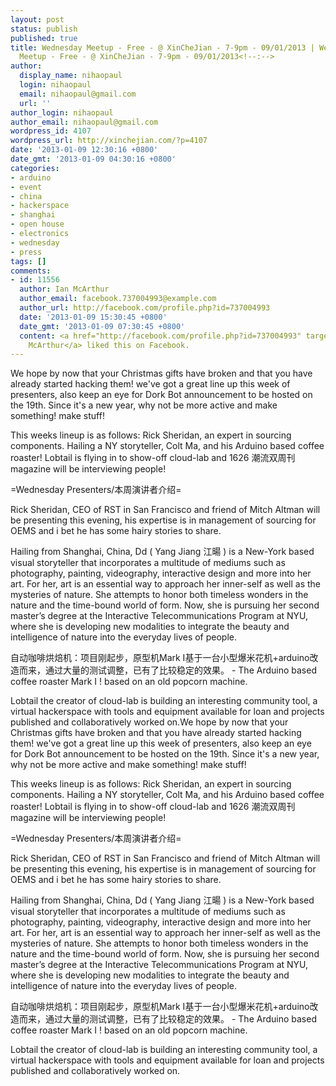 ```yaml
---
layout: post
status: publish
published: true
title: Wednesday Meetup - Free - @ XinCheJian - 7-9pm - 09/01/2013 | Wednesday
  Meetup - Free - @ XinCheJian - 7-9pm - 09/01/2013<!--:-->
author:
  display_name: nihaopaul
  login: nihaopaul
  email: nihaopaul@gmail.com
  url: ''
author_login: nihaopaul
author_email: nihaopaul@gmail.com
wordpress_id: 4107
wordpress_url: http://xinchejian.com/?p=4107
date: '2013-01-09 12:30:16 +0800'
date_gmt: '2013-01-09 04:30:16 +0800'
categories:
- arduino
- event
- china
- hackerspace
- shanghai
- open house
- electronics
- wednesday
- press
tags: []
comments:
- id: 11556
  author: Ian McArthur
  author_email: facebook.737004993@example.com
  author_url: http://facebook.com/profile.php?id=737004993
  date: '2013-01-09 15:30:45 +0800'
  date_gmt: '2013-01-09 07:30:45 +0800'
  content: <a href="http://facebook.com/profile.php?id=737004993" target="_blank">Ian
    McArthur</a> liked this on Facebook.
---
```

<p><!--:en-->We hope by now that your Christmas gifts have broken and that you have already started hacking them! we've got a great line up this week of presenters, also keep an eye for Dork Bot announcement to be hosted on the 19th. Since it's a new year, why not be more active and make something! make stuff!</p>
<p>This weeks lineup is as follows: Rick Sheridan, an expert in sourcing components. Hailing a NY storyteller, Colt Ma, and his Arduino based coffee roaster! Lobtail is flying in to show-off cloud-lab and 1626 潮流双周刊 magazine will be interviewing people!</p>
<p>=Wednesday Presenters/本周演讲者介绍=</p>
<p>Rick Sheridan, CEO of RST in San Francisco and friend of Mitch Altman will be presenting this evening, his expertise is in management of sourcing for OEMS and i bet he has some hairy stories to share.</p>
<p>Hailing from Shanghai, China, Dd ( Yang Jiang 江暘 ) is a New-York based visual storyteller that incorporates a multitude of mediums such as photography, painting, videography, interactive design and more into her art. For her, art is an essential way to approach her inner-self as well as  the mysteries of nature. She attempts to honor both timeless wonders in the nature and the time-bound world of form. Now, she is pursuing her second master&rsquo;s degree at the Interactive Telecommunications Program at NYU, where she is developing new modalities to integrate the beauty and intelligence of nature into the everyday lives of people.</p>
<p>自动咖啡烘焙机：项目刚起步，原型机Mark I基于一台小型爆米花机+arduino改造而来，通过大量的测试调整，已有了比较稳定的效果。 - The Arduino based coffee roaster Mark I ! based on an old popcorn machine.</p>
<p>Lobtail the creator of cloud-lab is building an interesting community tool, a virtual hackerspace with tools and equipment available for loan and projects published and collaboratively worked on.<!--:--><!--:zh-->We hope by now that your Christmas gifts have broken and that you have already started hacking them! we've got a great line up this week of presenters, also keep an eye for Dork Bot announcement to be hosted on the 19th. Since it's a new year, why not be more active and make something! make stuff!</p>
<p>This weeks lineup is as follows: Rick Sheridan, an expert in sourcing components. Hailing a NY storyteller, Colt Ma, and his Arduino based coffee roaster! Lobtail is flying in to show-off cloud-lab and 1626 潮流双周刊 magazine will be interviewing people!</p>
<p>=Wednesday Presenters/本周演讲者介绍=</p>
<p>Rick Sheridan, CEO of RST in San Francisco and friend of Mitch Altman will be presenting this evening, his expertise is in management of sourcing for OEMS and i bet he has some hairy stories to share.</p>
<p>Hailing from Shanghai, China, Dd ( Yang Jiang 江暘 ) is a New-York based visual storyteller that incorporates a multitude of mediums such as photography, painting, videography, interactive design and more into her art. For her, art is an essential way to approach her inner-self as well as  the mysteries of nature. She attempts to honor both timeless wonders in the nature and the time-bound world of form. Now, she is pursuing her second master&rsquo;s degree at the Interactive Telecommunications Program at NYU, where she is developing new modalities to integrate the beauty and intelligence of nature into the everyday lives of people.</p>
<p>自动咖啡烘焙机：项目刚起步，原型机Mark I基于一台小型爆米花机+arduino改造而来，通过大量的测试调整，已有了比较稳定的效果。 - The Arduino based coffee roaster Mark I ! based on an old popcorn machine.</p>
<p>Lobtail the creator of cloud-lab is building an interesting community tool, a virtual hackerspace with tools and equipment available for loan and projects published and collaboratively worked on.<!--:--></p>
